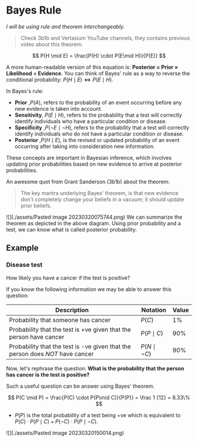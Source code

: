 # Bayes Rule

_I will be using rule and theorem interchangeably._

> Check 3b1b and Vertasium YouTube channels, they contains previous video about this theorem.

$$
P(H \mid E) = \frac{P(H) \cdot P(E\mid H)}{P(E)}
$$

A more human-readable version of this equation is: **Posterior = Prior × Likelihood ÷ Evidence**. You can think of Bayes' rule as a way to reverse the conditional probability: $P(H\mid E) \Leftrightarrow P(E \mid H)$.

In Bayes's rule:

- **Prior** ,$P(A)$, refers to the probability of an event occurring before any new evidence is taken into account.
- **Sensitivity**, $P(E \mid H)$, refers to the probability that a test will correctly identify individuals who have a particular condition or disease.
- **Specificity** ,$P(\neg E \mid \neg H)$, refers to the probability that a test will correctly identify individuals who do not have a particular condition or disease.
- **Posterior** ,$P(H \mid E)$, is the revised or updated probability of an event occurring after taking into consideration new information.

These concepts are important in Bayesian inference, which involves updating prior probabilities based on new evidence to arrive at posterior probabilities.

An awesome quot from Grant Sanderson (3b1b) about the theorem:

> The key mantra underlying Bayes' theorem, is that new evidence don't completely change your beliefs in a vacuum; it should update prior beliefs.

![](./assets/Pasted image 20230320075744.png)
We can summarize the theorem as depicted in the above diagram. Using prior probability and a test, we can know what is called posterior probability.

## Example

### Disease test

How likely you have a cancer if the test is positive?

If you know the following information we may be able to answer this question:

| Description                                                                   | Notation           | Value  |
| ----------------------------------------------------------------------------- | ------------------ | ------ |
| Probability that someone has cancer                                           | $P(C)$             | $1\%$  |
| Probability that the test is +ve given that the person have cancer            | $P(P \mid C)$      | $90\%$ |
| Probability that the test is -ve given that the person does _NOT_ have cancer | $P(N \mid \neg C)$ | $90\%$ |

Now, let's rephrase the question: **What is the probability that the person has cancer is the test is positive?**

Such a useful question can be answer using Bayes' theorem.

$$
P(C \mid P) = \frac{P(C) \cdot P(P\mid C)}{P(P)} = \frac 1 {12} = 8.33\%
$$

- $P(P)$ is the total probability of a test being +ve which is equivalent to $P(C)\cdot P(P\mid C) + P(\neg C)\cdot P(P \mid \neg C)$.

![](./assets/Pasted image 20230320150014.png)
